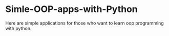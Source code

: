 # Simle-OOP-apps-with-Python
Here are simple applications for those who want to learn oop programming with python.
